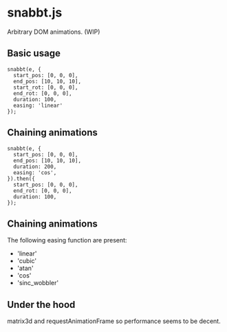 snabbt.js
========
Arbitrary DOM animations. (WIP)


Basic usage
-----------

	snabbt(e, {
	  start_pos: [0, 0, 0],
	  end_pos: [10, 10, 10],
	  start_rot: [0, 0, 0],
	  end_rot: [0, 0, 0],
	  duration: 100,
	  easing: 'linear'
	});


Chaining animations
-------------------

    snabbt(e, {
	  start_pos: [0, 0, 0],
	  end_pos: [10, 10, 10],
	  duration: 200,
	  easing: 'cos',
	}).then({
	  start_pos: [0, 0, 0],
	  end_rot: [0, 0, 0],
	  duration: 100,
	});

Chaining animations
-------------------
The following easing function are present:

 - 'linear'
 - 'cubic'
 - 'atan'
 - 'cos'
 - 'sinc_wobbler'

Under the hood
--------------
matrix3d and requestAnimationFrame so performance seems to be decent.

